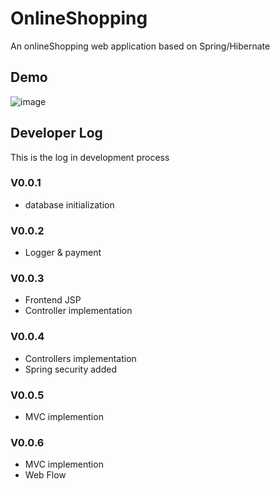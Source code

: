 # OnlineShopping
An onlineShopping web application based on Spring/Hibernate
## Demo
![image](https://github.com/TFDU/TwitchPlus/blob/main/demo/TwitchPlus.gif)
## Developer Log
This is the log in development process
### V0.0.1
* database initialization
### V0.0.2
* Logger & payment
### V0.0.3
* Frontend JSP
* Controller implementation
### V0.0.4
* Controllers implementation
* Spring security added
### V0.0.5
* MVC implemention 
### V0.0.6
* MVC implemention
* Web Flow
